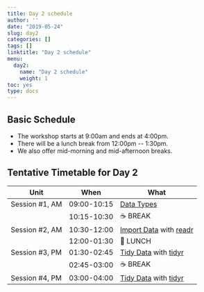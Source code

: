 ```yaml
---
title: Day 2 schedule
author: ''
date: "2019-05-24"
slug: day2
categories: []
tags: []
linktitle: "Day 2 schedule"
menu:
  day2:
    name: "Day 2 schedule"
    weight: 1
toc: yes
type: docs
---
```


## Basic Schedule

* The workshop starts at 9:00am and ends at 4:00pm.
* There will be a lunch break from 12:00pm -- 1:30pm.
* We also offer mid-morning and mid-afternoon breaks.

## Tentative Timetable for Day 2

| Unit           | When          | What                                                             |
|----------------|---------------|------------------------------------------------------------------|
| Session #1, AM | 09:00-10:15   | [Data Types](types)                                              |
|                | 10:15-10:30   | :coffee: BREAK                                                   |
| Session #2, AM | 10:30-12:00   | [Import Data](import) with [readr](https://readr.tidyverse.org)            |
|                | 12:00-01:30   | :fork_and_knife: LUNCH                                           |
| Session #3, PM | 01:30-02:45   | [Tidy Data](tidy) with [tidyr](https://tidyr.tidyverse.org)              |
|                | 02:45-03:00   | :coffee: BREAK                                                   |
| Session #4, PM | 03:00-04:00   | [Tidy Data](tidy) with [tidyr](https://tidyr.tidyverse.org)                                                       |
